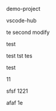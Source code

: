 demo-project

vscode-hub

te
second modify



test





test
tst
tes


test


11

sfsf
1221

afaf
1e